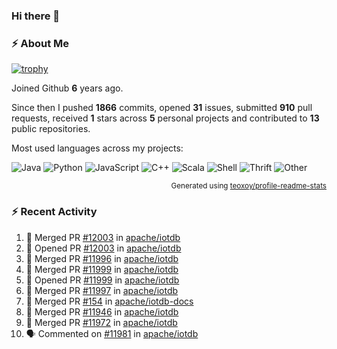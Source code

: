 ### Hi there 👋

### :zap: About Me

[![trophy](https://github-profile-trophy.vercel.app/?username=HTHou&theme=onedark)](https://github.com/ryo-ma/github-profile-trophy)
   
Joined Github **6** years ago.

Since then I pushed **1866** commits, opened **31** issues, submitted **910** pull requests, received **1** stars across **5** personal projects and contributed to **13** public repositories.

Most used languages across my projects:

![Java](https://img.shields.io/static/v1?style=flat-square&label=%E2%A0%80&color=555&labelColor=%23b07219&message=Java%EF%B8%B195.4%25)
![Python](https://img.shields.io/static/v1?style=flat-square&label=%E2%A0%80&color=555&labelColor=%233572A5&message=Python%EF%B8%B11.2%25)
![JavaScript](https://img.shields.io/static/v1?style=flat-square&label=%E2%A0%80&color=555&labelColor=%23f1e05a&message=JavaScript%EF%B8%B10.7%25)
![C++](https://img.shields.io/static/v1?style=flat-square&label=%E2%A0%80&color=555&labelColor=%23f34b7d&message=C%2B%2B%EF%B8%B10.5%25)
![Scala](https://img.shields.io/static/v1?style=flat-square&label=%E2%A0%80&color=555&labelColor=%23c22d40&message=Scala%EF%B8%B10.4%25)
![Shell](https://img.shields.io/static/v1?style=flat-square&label=%E2%A0%80&color=555&labelColor=%2389e051&message=Shell%EF%B8%B10.3%25)
![Thrift](https://img.shields.io/static/v1?style=flat-square&label=%E2%A0%80&color=555&labelColor=%23D12127&message=Thrift%EF%B8%B10.3%25)
![Other](https://img.shields.io/static/v1?style=flat-square&label=%E2%A0%80&color=555&labelColor=%23ededed&message=Other%EF%B8%B10.8%25)

<p align="right"><sub>Generated using <a href="https://github.com/marketplace/actions/profile-readme-stats">teoxoy/profile-readme-stats</a></sub></p>


<!--![](https://github.com/HTHou/HTHou/blob/output/github-contribution-grid-snake.svg)-->

<!--![Haonan Hou's github stats](https://github-readme-stats.vercel.app/api?username=HTHou&count_private=true&show_icons=true&theme=onedark)-->

<!--![Haonan Hou's wakatime stats](https://github-readme-stats.vercel.app/api/wakatime?username=HTHou&layout=compact&theme=onedark)-->

<!--![Top Langs](https://github-readme-stats.vercel.app/api/top-langs/?username=HTHou&theme=onedark&layout=compact)-->

### :zap: Recent Activity
<!--START_SECTION:activity-->
1. 🎉 Merged PR [#12003](https://github.com/apache/iotdb/pull/12003) in [apache/iotdb](https://github.com/apache/iotdb)
2. 💪 Opened PR [#12003](https://github.com/apache/iotdb/pull/12003) in [apache/iotdb](https://github.com/apache/iotdb)
3. 🎉 Merged PR [#11996](https://github.com/apache/iotdb/pull/11996) in [apache/iotdb](https://github.com/apache/iotdb)
4. 🎉 Merged PR [#11999](https://github.com/apache/iotdb/pull/11999) in [apache/iotdb](https://github.com/apache/iotdb)
5. 💪 Opened PR [#11999](https://github.com/apache/iotdb/pull/11999) in [apache/iotdb](https://github.com/apache/iotdb)
6. 🎉 Merged PR [#11997](https://github.com/apache/iotdb/pull/11997) in [apache/iotdb](https://github.com/apache/iotdb)
7. 🎉 Merged PR [#154](https://github.com/apache/iotdb-docs/pull/154) in [apache/iotdb-docs](https://github.com/apache/iotdb-docs)
8. 🎉 Merged PR [#11946](https://github.com/apache/iotdb/pull/11946) in [apache/iotdb](https://github.com/apache/iotdb)
9. 🎉 Merged PR [#11972](https://github.com/apache/iotdb/pull/11972) in [apache/iotdb](https://github.com/apache/iotdb)
10. 🗣 Commented on [#11981](https://github.com/apache/iotdb/issues/11981#issuecomment-1911559906) in [apache/iotdb](https://github.com/apache/iotdb)
<!--END_SECTION:activity-->

<!--
**HTHou/HTHou** is a ✨ _special_ ✨ repository because its `README.md` (this file) appears on your GitHub profile.

Here are some ideas to get you started:

- 🔭 I’m currently working on ...
- 🌱 I’m currently learning ...
- 👯 I’m looking to collaborate on ...
- 🤔 I’m looking for help with ...
- 💬 Ask me about ...
- 📫 How to reach me: ...
- 😄 Pronouns: ...
- ⚡ Fun fact: ...
-->
